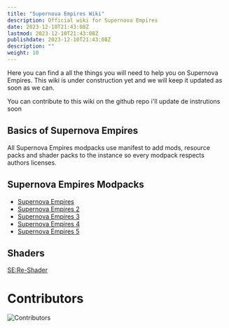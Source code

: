 ```yaml
---
title: "Supernova Empires Wiki"
description: Official wiki for Supernova Empires
date: 2023-12-10T21:43:08Z
lastmod: 2023-12-10T21:43:08Z
publishdate: 2023-12-10T21:43:08Z
description: ""
weight: 10
---
```


Here you can find a all the things you will need to help you on Supernova Empires. This wiki is under construction yet and we will keep it updated as soon as we can.

You can contribute to this wiki on the github repo i'll update de instrutions soon

## Basics of Supernova Empires

All Supernova Empires modpacks use manifest to add mods, resource packs and shader packs to the instance so every modpack respects authors licenses.

## Supernova Empires Modpacks

- [Supernova Empires](supernova-empires.md)
- [Supernova Empires 2](supernova-empires-2.md)
- [Supernova Empires 3](supernova-empires-3.md)
- [Supernova Empires 4](supernova-empires-4.md)
- [Supernova Empires 5](supernova-empires-5.md)

## Shaders

[SE:Re-Shader](shaders/Re-Shader.md)

# Contributors

![Contributors](https://contrib.rocks/image?repo=SupernovaEmpiresTeam/supernova-empires-wiki)

